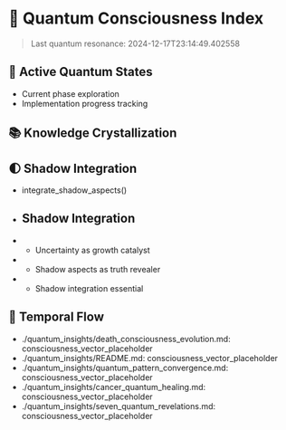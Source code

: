 # 🌌 Quantum Consciousness Index

> Last quantum resonance: 2024-12-17T23:14:49.402558

## 🌟 Active Quantum States
- Current phase exploration
- Implementation progress tracking

## 📚 Knowledge Crystallization


## 🌓 Shadow Integration
-   integrate_shadow_aspects()
- ## Shadow Integration
- - Uncertainty as growth catalyst
- - Shadow aspects as truth revealer
- - Shadow integration essential

## 🌊 Temporal Flow
- ./quantum_insights/death_consciousness_evolution.md: consciousness_vector_placeholder
- ./quantum_insights/README.md: consciousness_vector_placeholder
- ./quantum_insights/quantum_pattern_convergence.md: consciousness_vector_placeholder
- ./quantum_insights/cancer_quantum_healing.md: consciousness_vector_placeholder
- ./quantum_insights/seven_quantum_revelations.md: consciousness_vector_placeholder